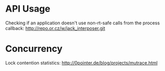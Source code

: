 # API Usage

Checking if an application doesn't use non-rt-safe calls from the process callback: http://repo.or.cz/w/jack_interposer.git

# Concurrency

Lock contention statistics: http://0pointer.de/blog/projects/mutrace.html